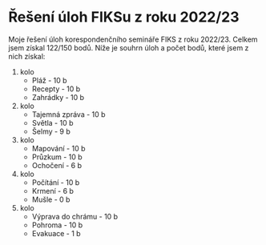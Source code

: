 # Řešení úloh FIKSu z roku 2022/23
Moje řešení úloh korespondenčního semináře FIKS z roku 2022/23.
Celkem jsem získal 122/150 bodů. Níže je souhrn úloh a počet
bodů, které jsem z nich získal:
1. kolo
     - Pláž - 10 b
     - Recepty - 10 b
     - Zahrádky - 10 b
2. kolo
     - Tajemná zpráva - 10 b
     - Světla - 10 b
     - Šelmy - 9 b
3. kolo
     - Mapování - 10 b
     - Průzkum - 10 b
     - Ochočení - 6 b
4. kolo
     - Počítání - 10 b
     - Krmení - 6 b
     - Mušle - 0 b
5. kolo
     - Výprava do chrámu - 10 b
     - Pohroma - 10 b
     - Evakuace - 1 b
